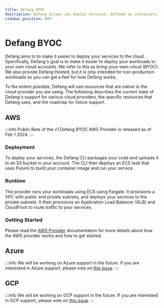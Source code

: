 ```yaml
---
title: Defang BYOC
description: Defang allows you deploy services, defined as containers, to your own cloud accounts.
sidebar_position: 000
---
```


# Defang BYOC

Defang aims to to make it easier to deploy your services to the cloud. Specifically, Defang's goal is to make it easier to deploy your workloads to your *own* cloud accounts. We refer to this as bring-your-own-cloud (BYOC). We also provide Defang Hosted, but it is only intended for non-production workloads so you can get a feel for how Defang works.

To the extent possible, Defang will use resources that are native to the cloud provider you are using. The following describes the current state of Defang's support for various cloud providers, the specific resources that Defang uses, and the roadmap for future support.

## AWS

:::info
Public Beta of the v1 Defang BYOC AWS Provider is released as of Feb 1 2024.
:::

### Deployment

To deploy your services, the Defang CLI packages your code and uploads it to an S3 bucket in your account. The CLI then deploys an ECS task that uses Pulumi to build your container image and run your service.

### Runtime

The provider runs your workloads using ECS using Fargate. It provisions a VPC with public and private subnets, and deploys your services to the private subnets. It then provisions an Application Load Balancer (ALB) and CloudFront to route traffic to your services.

### Getting Started

Please read the [AWS Provider](../providers/aws.md) documentation for more details about how the AWS provider works and how to get started.

## Azure

:::info
We will be working on Azure support in the future. If you are interested in Azure support, please vote on [this issue](https://github.com/defang-io/defang/issues/57).
:::

## GCP

:::info
We will be working on GCP support in the future. If you are interested in GCP support, please vote on [this issue](https://github.com/defang-io/defang/issues/58).
:::
